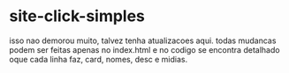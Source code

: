 # site-click-simples
isso nao demorou muito, talvez tenha atualizacoes aqui.
todas mudancas podem ser feitas apenas no index.html e no codigo se encontra detalhado oque cada linha faz, card, nomes, desc e midias.
